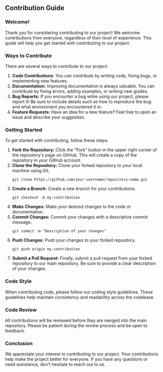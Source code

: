 ## Contribution Guide

### Welcome!
Thank you for considering contributing to our project! We welcome contributions from everyone, regardless of their level of experience. This guide will help you get started with contributing to our project.

### Ways to Contribute
There are several ways to contribute to our project:

1. **Code Contributions:** You can contribute by writing code, fixing bugs, or implementing new features.
2. **Documentation:** Improving documentation is always valuable. You can contribute by fixing errors, adding examples, or writing new guides.
3. **Bug Reports:** If you encounter a bug while using our project, please report it! Be sure to include details such as how to reproduce the bug and what environment you encountered it in.
4. **Feature Requests:** Have an idea for a new feature? Feel free to open an issue and describe your suggestion.

### Getting Started
To get started with contributing, follow these steps:

1. **Fork the Repository:** Click the "Fork" button in the upper right corner of the repository's page on GitHub. This will create a copy of the repository in your GitHub account.
2. **Clone the Repository:** Clone your forked repository to your local machine using Git.
   ```
   git clone https://github.com/your-username/repository-name.git
   ```
3. **Create a Branch:** Create a new branch for your contributions.
   ```
   git checkout -b my-contribution
   ```
4. **Make Changes:** Make your desired changes to the code or documentation.
5. **Commit Changes:** Commit your changes with a descriptive commit message.
   ```
   git commit -m "Description of your changes"
   ```
6. **Push Changes:** Push your changes to your forked repository.
   ```
   git push origin my-contribution
   ```
7. **Submit a Pull Request:** Finally, submit a pull request from your forked repository to our main repository. Be sure to provide a clear description of your changes.

### Code Style
When contributing code, please follow our coding style guidelines. These guidelines help maintain consistency and readability across the codebase.

### Code Review
All contributions will be reviewed before they are merged into the main repository. Please be patient during the review process and be open to feedback.

### Conclusion
We appreciate your interest in contributing to our project. Your contributions help make the project better for everyone. If you have any questions or need assistance, don't hesitate to reach out to us.
